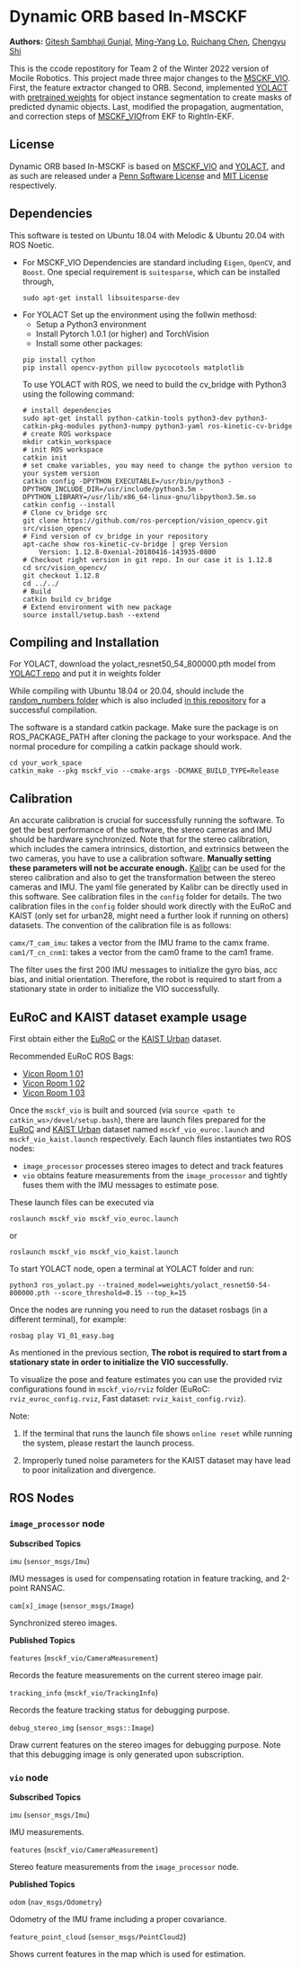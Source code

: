 # Dynamic ORB based In-MSCKF
**Authors:** [Gitesh Sambhaji Gunjal](https://github.com/giteshgunjal), [Ming-Yang Lo](https://github.com/MingYangLo), [Ruichang Chen](https://github.com/chenrc98), [Chengyu Shi](https://github.com/chengyus1012)

This is the ccode repostitory for Team 2 of the Winter 2022 version of Mocile Robotics. 
This project made three major changes to the [MSCKF_VIO](https://github.com/KumarRobotics/msckf_vio). First, the feature extractor changed to ORB. Second, implemented [YOLACT](https://github.com/dbolya/yolact) with [pretrained weights](*link) for object instance segmentation to create masks of predicted dynamic objects. Last, modified the propagation, augmentation, and correction steps of [MSCKF_VIO](https://github.com/KumarRobotics/msckf_vio)from EKF to RightIn-EKF.

## License

Dynamic ORB based In-MSCKF is based on [MSCKF_VIO](https://github.com/KumarRobotics/msckf_vio) and [YOLACT](https://github.com/dbolya/yolact), and as such are released under a [Penn Software License](https://github.com/KumarRobotics/msckf_vio/blob/master/LICENSE.txt) and [MIT License](https://github.com/dbolya/yolact/blob/master/LICENSE) respectively.

## Dependencies
This software is tested on Ubuntu 18.04 with Melodic & Ubuntu 20.04 with ROS Noetic.

- For MSCKF_VIO
    Dependencies are standard including `Eigen`, `OpenCV`, and `Boost`. One special requirement is `suitesparse`, which can be installed through,
    ```
   sudo apt-get install libsuitesparse-dev
    ```
- For YOLACT
    Set up the environment using the follwin methosd:
    - Setup a Python3 environment
    - Install Pytorch 1.0.1 (or higher) and TorchVision
    - Install some other packages:
    ```
    pip install cython
    pip install opencv-python pillow pycocotools matplotlib
    ```
    To use YOLACT with ROS, we need to build the cv_bridge with Python3 using the following command:
    ```
    # install dependencies
    sudo apt-get install python-catkin-tools python3-dev python3-catkin-pkg-modules python3-numpy python3-yaml ros-kinetic-cv-bridge
    # create ROS workspace
    mkdir catkin_workspace
    # init ROS workspace
    catkin init
    # set cmake variables, you may need to change the python version to your system version
    catkin config -DPYTHON_EXECUTABLE=/usr/bin/python3 -DPYTHON_INCLUDE_DIR=/usr/include/python3.5m -DPYTHON_LIBRARY=/usr/lib/x86_64-linux-gnu/libpython3.5m.so
    catkin config --install
    # Clone cv_bridge src
    git clone https://github.com/ros-perception/vision_opencv.git src/vision_opencv
    # Find version of cv_bridge in your repository
    apt-cache show ros-kinetic-cv-bridge | grep Version
        Version: 1.12.8-0xenial-20180416-143935-0800
    # Checkout right version in git repo. In our case it is 1.12.8
    cd src/vision_opencv/
    git checkout 1.12.8
    cd ../../
    # Build
    catkin build cv_bridge
    # Extend environment with new package
    source install/setup.bash --extend
    ```


## Compiling and Installation
For YOLACT, download the yolact_resnet50_54_800000.pth model from [YOLACT repo](https://github.com/dbolya/yolact) and put it in weights folder

While compiling with Ubuntu 18.04 or 20.04, should include the [random_numbers folder](https://github.com/ros-planning/random_numbers) which is also included [in this repository](https://github.com/MingYangLo/Mobile_Robotics/tree/main/Mobile_Robotics_Final_Project/random_numbers) for a successful compilation.

The software is a standard catkin package. Make sure the package is on ROS_PACKAGE_PATH after cloning the package to your workspace. And the normal procedure for compiling a catkin package should work.
```
cd your_work_space
catkin_make --pkg msckf_vio --cmake-args -DCMAKE_BUILD_TYPE=Release
```

## Calibration
An accurate calibration is crucial for successfully running the software. To get the best performance of the software, the stereo cameras and IMU should be hardware synchronized. Note that for the stereo calibration, which includes the camera intrinsics, distortion, and extrinsics between the two cameras, you have to use a calibration software. **Manually setting these parameters will not be accurate enough.** [Kalibr](https://github.com/ethz-asl/kalibr) can be used for the stereo calibration and also to get the transformation between the stereo cameras and IMU. The yaml file generated by Kalibr can be directly used in this software. See calibration files in the `config` folder for details. The two calibration files in the `config` folder should work directly with the EuRoC and KAIST (only set for urban28, might need a further look if running on others) datasets. The convention of the calibration file is as follows:

`camx/T_cam_imu`: takes a vector from the IMU frame to the camx frame.
`cam1/T_cn_cnm1`: takes a vector from the cam0 frame to the cam1 frame.

The filter uses the first 200 IMU messages to initialize the gyro bias, acc bias, and initial orientation. Therefore, the robot is required to start from a stationary state in order to initialize the VIO successfully.


## EuRoC and KAIST dataset example usage

First obtain either the [EuRoC](https://projects.asl.ethz.ch/datasets/doku.php?id=kmavvisualinertialdatasets) or the [KAIST Urban](https://sites.google.com/view/complex-urban-dataset/download-lidar-stereo?authuser=0) dataset.

Recommended EuRoC ROS Bags:
- [Vicon Room 1 01](http://robotics.ethz.ch/~asl-datasets/ijrr_euroc_mav_dataset/vicon_room1/V1_01_easy/V1_01_easy.bag)
- [Vicon Room 1 02](http://robotics.ethz.ch/~asl-datasets/ijrr_euroc_mav_dataset/vicon_room1/V1_02_medium/V1_02_medium.bag)
- [Vicon Room 1 03](http://robotics.ethz.ch/~asl-datasets/ijrr_euroc_mav_dataset/vicon_room1/V1_03_difficult/V1_03_difficult.bag)

Once the `msckf_vio` is built and sourced (via `source <path to catkin_ws>/devel/setup.bash`), there are launch files prepared for the [EuRoC](https://projects.asl.ethz.ch/datasets/doku.php?id=kmavvisualinertialdatasets) and [KAIST Urban](https://sites.google.com/view/complex-urban-dataset/download-lidar-stereo?authuser=0) dataset named `msckf_vio_euroc.launch` and `msckf_vio_kaist.launch` respectively. Each launch files instantiates two ROS nodes:

* `image_processor` processes stereo images to detect and track features
* `vio` obtains feature measurements from the `image_processor` and tightly fuses them with the IMU messages to estimate pose.

These launch files can be executed via

```
roslaunch msckf_vio msckf_vio_euroc.launch
```
or

```
roslaunch msckf_vio msckf_vio_kaist.launch
```

To start YOLACT node, open a terminal at YOLACT folder and run:
```
python3 ros_yolact.py --trained_model=weights/yolact_resnet50-54-800000.pth --score_threshold=0.15 --top_k=15
```

Once the nodes are running you need to run the dataset rosbags (in a different terminal), for example:

```
rosbag play V1_01_easy.bag
```

As mentioned in the previous section, **The robot is required to start from a stationary state in order to initialize the VIO successfully.**

To visualize the pose and feature estimates you can use the provided rviz configurations found in `msckf_vio/rviz` folder (EuRoC: `rviz_euroc_config.rviz`, Fast dataset: `rviz_kaist_config.rviz`).

Note: 

1. If the terminal that runs the launch file shows `online reset` while running the system, please restart the launch process. 

2. Improperly tuned noise parameters for the KAIST dataset may have lead to poor initalization and divergence.


## ROS Nodes

### `image_processor` node

**Subscribed Topics**

`imu` (`sensor_msgs/Imu`)

IMU messages is used for compensating rotation in feature tracking, and 2-point RANSAC.

`cam[x]_image` (`sensor_msgs/Image`)

Synchronized stereo images.

**Published Topics**

`features` (`msckf_vio/CameraMeasurement`)

Records the feature measurements on the current stereo image pair.

`tracking_info` (`msckf_vio/TrackingInfo`)

Records the feature tracking status for debugging purpose.

`debug_stereo_img` (`sensor_msgs::Image`)

Draw current features on the stereo images for debugging purpose. Note that this debugging image is only generated upon subscription.

### `vio` node

**Subscribed Topics**

`imu` (`sensor_msgs/Imu`)

IMU measurements.

`features` (`msckf_vio/CameraMeasurement`)

Stereo feature measurements from the `image_processor` node.

**Published Topics**

`odom` (`nav_msgs/Odometry`)

Odometry of the IMU frame including a proper covariance.

`feature_point_cloud` (`sensor_msgs/PointCloud2`)

Shows current features in the map which is used for estimation.


